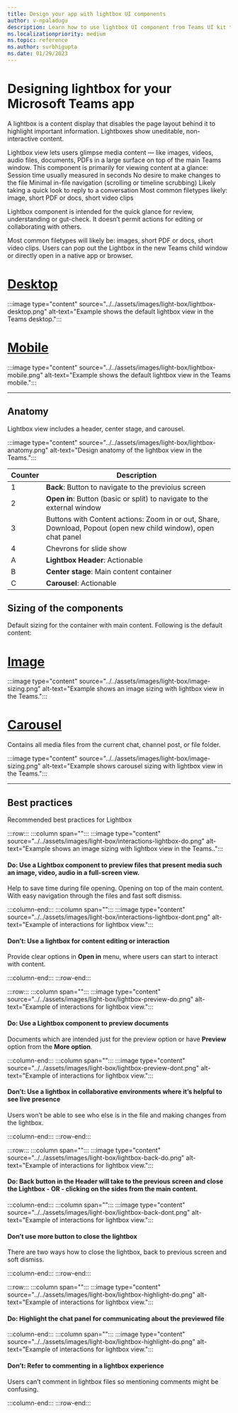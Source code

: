 ```yaml
---
title: Design your app with lightbox UI components
author: v-npaladugu
description: Learn how to use lightbox UI component from Teams UI kit to build Microsoft Teams apps.
ms.localizationpriority: medium
ms.topic: reference
ms.author: surbhigupta
ms.date: 01/29/2023
---
```


# Designing lightbox for your Microsoft Teams app

A lightbox is a content display that disables the page layout behind it to highlight important information. Lightboxes show uneditable, non-interactive content.

Lightbox view lets users glimpse media content — like images, videos, audio files, documents, PDFs in a large surface on top of the main Teams window. This component is primarily for viewing content at a glance:
Session time usually measured in seconds 
No desire to make changes to the file
Minimal in-file navigation (scrolling or timeline scrubbing)
Likely taking a quick look to reply to a conversation
Most common filetypes likely: image, short PDF or docs, short video clips


Lightbox component is intended for the quick glance for review, understanding or gut-check. It doesn’t permit actions for editing or collaborating with others. 

Most common filetypes will likely be: images, short PDF or docs, short video clips. Users can pop out the Lightbox in the new Teams child window or directly open in a native app or browser. 

# [Desktop](#tab/desktop)

:::image type="content" source="../../assets/images/light-box/lightbox-desktop.png" alt-text="Example shows the default lightbox view in the Teams desktop.":::

# [Mobile](#tab/mobile)

:::image type="content" source="../../assets/images/light-box/lightbox-mobile.png" alt-text="Example shows the default lightbox view in the Teams mobile.":::

---

## Anatomy

Lightbox view includes a header, center stage, and carousel.

:::image type="content" source="../../assets/images/light-box/lightbox-anatomy.png" alt-text="Design anatomy of the lightbox view in the Teams.":::

|Counter|Description|
|----------|-----------|
|1|**Back**: Button to navigate to the previoius screen|
|2|**Open in**: Button (basic or split) to navigate to the external window|
|3|Buttons with Content actions: Zoom in or out, Share, Download, Popout (open new child window), open chat panel|
|4|Chevrons for slide show|
|A|**Lightbox Header**: Actionable|
|B|**Center stage**: Main content container|
|C|**Carousel**: Actionable|

## Sizing of the components

Default sizing for the container with main content. Following is the default content:

# [Image](#tab/image)

:::image type="content" source="../../assets/images/light-box/image-sizing.png" alt-text="Example shows an image sizing with lightbox view in the Teams.":::

# [Carousel](#tab/carousel)

Contains all media files from the current chat, channel post, or file folder. 

:::image type="content" source="../../assets/images/light-box/image-sizing.png" alt-text="Example shows carousel sizing with lightbox view in the Teams.":::

---

## Best practices

Recommended best practices for Lightbox

:::row:::
   :::column span="":::
:::image type="content" source="../../assets/images/light-box/interactions-lightbox-do.png" alt-text="Example shows an image sizing with lightbox view in the Teams..":::

#### Do: Use a Lightbox component to preview files that present media such an image, video, audio in a full-screen view.

Help to save time during file opening. Opening on top of the main content. With easy navigation through the files and fast soft dismiss.

   :::column-end:::
   :::column span="":::
:::image type="content" source="../../assets/images/light-box/interactions-lightbox-dont.png" alt-text="Example of interactions for lightbox view.":::

#### Don’t: Use a lightbox for content editing or interaction

Provide clear options in **Open in** menu, where users can start to interact with content. 

   :::column-end:::
:::row-end:::

:::row:::
   :::column span="":::
:::image type="content" source="../../assets/images/light-box/lightbox-preview-do.png" alt-text="Example of interactions for lightbox view.":::

#### Do: Use a Lightbox component to preview documents

Documents which are intended just for the preview option or have **Preview** option from the **More option**.

   :::column-end:::
   :::column span="":::
:::image type="content" source="../../assets/images/light-box/lightbox-preview-dont.png" alt-text="Example of interactions for lightbox view.":::

#### Don’t: Use a lightbox in collaborative environments where it’s helpful to see live presence

Users won’t be able to see who else is in the file and making changes from the lightbox.

   :::column-end:::
:::row-end:::

:::row:::
   :::column span="":::
:::image type="content" source="../../assets/images/light-box/lightbox-back-do.png" alt-text="Example of interactions for lightbox view.":::

#### Do: Back button in the Header will take to the previous screen and close the Lightbox - OR - clicking on the sides from the main content. 

   :::column-end:::
   :::column span="":::
:::image type="content" source="../../assets/images/light-box/lightbox-back-dont.png" alt-text="Example of interactions for lightbox view.":::

#### Don’t use more button to close the lightbox 

There are two ways how to close the lightbox, back to previous screen and soft dismiss.

   :::column-end:::
:::row-end:::

:::row:::
   :::column span="":::
:::image type="content" source="../../assets/images/light-box/lightbox-highlight-do.png" alt-text="Example of interactions for lightbox view.":::

#### Do: Highlight the chat panel for communicating about the previewed file

   :::column-end:::
   :::column span="":::
:::image type="content" source="../../assets/images/light-box/lightbox-highlight-do.png" alt-text="Example of interactions for lightbox view.":::

#### Don’t: Refer to commenting in a lightbox experience

Users can’t comment in lightbox files so mentioning comments might be confusing. 

   :::column-end:::
:::row-end:::
